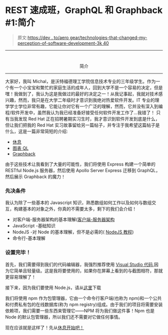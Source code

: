 # REST 速成班，GraphQL 和 Graphback #1:简介

> 原文:[https://dev . to/aero gear/technologies-that-changed-my-perception-of-software-development-3k 40](https://dev.to/aerogear/technologies-that-changed-my-perception-of-software-development-3k40)

* * *

# [](#introduction)

<center>简介</center>

* * *

大家好，我叫 Michal，是沃特福德理工学院信息技术专业的三年级学生。作为一个有一个小宝宝和繁忙的家庭生活的成年人，回到大学不是一个容易的决定，但是嘿！我做到了，我认为这是我做过的最好的决定之一！从我记事起，我就对技术感兴趣，然而，我只是在大学二年级时才意识到我绝对热爱软件开发。IT 专业的理学学士学位非常有趣，它能让你对它有一个广泛的理解，然而，它并没有深入到编程/软件开发中，虽然我认为我已经准备好接受任何软件开发工作了...我错了！
只有当我发现 Red Hat 正在招聘暑期实习生时，我才意识到软件开发到底是什么，但让我们把我的 Red Hat 实习故事留给另一篇帖子，并专注于我希望这篇帖子是什么，这是一篇非常简短的介绍:

*   [休息](https://dev.to/aerogear/technologies-that-changed-my-perception-of-software-development-34lm)
*   [图表 QL](https://dev.to/aerogear/technologies-that-changed-my-perception-of-software-development-mbm)
*   [Graphback](https://dev.to/aerogear/technologies-that-changed-my-perception-of-software-development-4817)

由于这些技术让我看到了大量的可能性，我们将使用 Express 构建一个简单的 RESTful Node.js 服务器，然后使用 Apollo Server Express 迁移到 GraphQL，然后展示 Graphback 的魔力！

### [](#prerequisites)先决条件

我认为除了一些基本的 Javascript 知识，熟悉数组如何工作以及如何与数组交互，构建基本的对象之外，你真的不需要太多，剩下的我们会介绍！

*   对客户端-服务器架构的基本理解([客户端-服务器架构](https://www.britannica.com/technology/client-server-architecture)
*   JavaScript -基础知识
*   NodeJS -对 Node 的基本理解，但不是必需的( [NodeJS 教程](https://www.tutorialspoint.com/nodejs/index.htm))
*   命令行-基本理解

### [](#setting-up)设置完毕！

首先，我们需要得到我们的代码编辑器，我强烈推荐使用 [Visual Studio 代码](https://code.visualstudio.com/download),因为它简单且轻量级。这是我将要使用的，如果你在屏幕上看到的与截图相符，那就更容易理解了！

接下来，因为我们要使用 Node.js，请从[这里](https://nodejs.org/en/download/)下载

我们将使用 npm 作为包管理器，它由一个命令行客户端(也称为 npm)和一个公共和付费私有包的在线数据库(称为 npm registry)组成。由于我们的项目将需要安装依赖项，我们需要一些东西来管理它——NPM 将为我们做这件事！Npm 也是 Node 的默认包管理器，所以我们还不需要对它做任何事情。

现在应该就是这样了！先从[休息开始吧！](https://dev.to/aerogear/technologies-that-changed-my-perception-of-software-development-34lm)